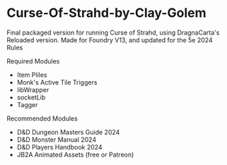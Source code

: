 # Curse-Of-Strahd-by-Clay-Golem
Final packaged version for running Curse of Strahd, using DragnaCarta's Reloaded version. Made for Foundry V13, and updated for the 5e 2024 Rules

Required Modules
- Item Pliles
- Monk's Active Tile Triggers
- libWrapper
- socketLib
- Tagger

Recommended Modules
- D&D Dungeon Masters Guide 2024
- D&D Monster Manual 2024
- D&D Players Handbook 2024
- JB2A Animated Assets (free or Patreon)
